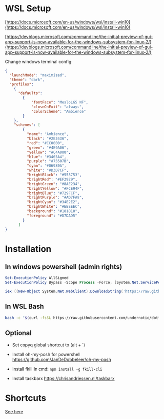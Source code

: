 # WSL Setup

[https://docs.microsoft.com/en-us/windows/wsl/install-win10](https://docs.microsoft.com/en-us/windows/wsl/install-win10)

[https://devblogs.microsoft.com/commandline/the-initial-preview-of-gui-app-support-is-now-available-for-the-windows-subsystem-for-linux-2/](https://devblogs.microsoft.com/commandline/the-initial-preview-of-gui-app-support-is-now-available-for-the-windows-subsystem-for-linux-2/)

Change windows terminal config:
```json
{
  "launchMode": "maximized",
  "theme": "dark",
  "profiles":
    {
      "defaults":
        {
            "fontFace": "MesloLGS NF",
            "closeOnExit": "always",
            "colorScheme": "Ambience"
        }
    },
    "schemes": [
        {
          "name": "Ambience",
          "black": "#2E3436",
          "red": "#CC0000",
          "green": "#4E9A06",
          "yellow": "#C4A000",
          "blue": "#3465A4",
          "purple": "#75507B",
          "cyan": "#06989A",
          "white": "#D3D7CF",
          "brightBlack": "#555753",
          "brightRed": "#EF2929",
          "brightGreen": "#8AE234",
          "brightYellow": "#FCE94F",
          "brightBlue": "#729FCF",
          "brightPurple": "#AD7FA8",
          "brightCyan": "#34E2E2",
          "brightWhite": "#EEEEEC",
          "background": "#181818",
          "foreground": "#D7DAD5"
        }
      ]
}
```

# Installation


## In windows powershell (admin rights)

```powershell
Set-ExecutionPolicy AllSigned
Set-ExecutionPolicy Bypass -Scope Process -Force; [System.Net.ServicePointManager]::SecurityProtocol = [System.Net.ServicePointManager]::SecurityProtocol -bor 3072; iex ((New-Object System.Net.WebClient).DownloadString('https://chocolatey.org/install.ps1'))
```

```powershell
iex ((New-Object System.Net.WebClient).DownloadString('https://raw.githubusercontent.com/UnderNotic/dotfiles/windows-wsl/windows/setup.ps1'))
```

## In WSL Bash
``` bash
bash -c "$(curl -fsSL https://raw.githubusercontent.com/undernotic/dotfiles/windows-wsl/configure.sh)"
```

## Optional
* Set copyq global shortcut to (alt + `)

* Install oh-my-posh for powershell
https://github.com/JanDeDobbeleer/oh-my-posh

* Install fkill
In cmd: `npm install -g fkill-cli`

* Install taskbarx
https://chrisandriessen.nl/taskbarx


# Shortcuts

[See here](https://github.com/UnderNotic/dotfiles/blob/windows-wsl/CHEATSHEET.md)
